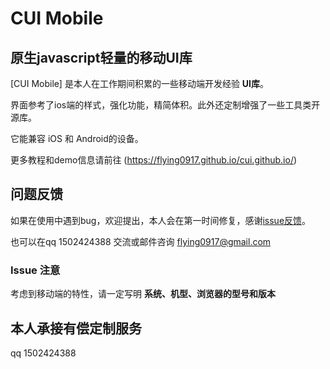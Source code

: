 # CUI Mobile

## 原生javascript轻量的移动UI库

[CUI Mobile] 是本人在工作期间积累的一些移动端开发经验  __UI库__。

界面参考了ios端的样式，强化功能，精简体积。此外还定制增强了一些工具类开源库。

它能兼容 iOS 和 Android的设备。

更多教程和demo信息请前往 (https://flying0917.github.io/cui.github.io/)

## 问题反馈

如果在使用中遇到bug，欢迎提出，本人会在第一时间修复，感谢[issue反馈](https://github.com/flying0917/cui.github.io/issues)。

也可以在qq 1502424388 交流或邮件咨询 flying0917@gmail.com

### Issue 注意

考虑到移动端的特性，请一定写明 __系统、机型、浏览器的型号和版本__

## 本人承接有偿定制服务

qq 1502424388
